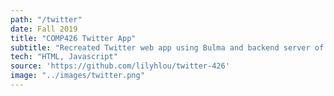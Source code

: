 ```yaml
---
path: "/twitter"
date: Fall 2019
title: "COMP426 Twitter App"
subtitle: "Recreated Twitter web app using Bulma and backend server of tweets from 426 classmates to load, create, and interact with tweets."
tech: "HTML, Javascript"
source: 'https://github.com/lilyhlou/twitter-426'
image: "../images/twitter.png"
---
```


